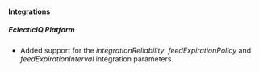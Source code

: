 #### Integrations
##### EclecticIQ Platform
- Added support for the *integrationReliability*, *feedExpirationPolicy* and *feedExpirationInterval* integration parameters.
